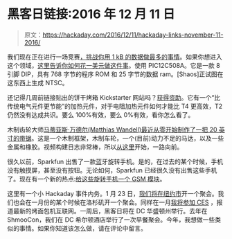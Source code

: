 # 黑客日链接:2016 年 12 月 11 日

> 原文：<https://hackaday.com/2016/12/11/hackaday-links-november-11-2016/>

我们现在正在进行一场竞赛[，挑战你用 1 kB 的数据做最多的事情](https://hackaday.io/contest/18215-the-1kb-challenge)。如果你想进入这个领域，[这里告诉你如何花一美元做这件事](https://hackaday.io/project/18857-1-entry-to-1kb-challenge)。使用 PIC12C508A。它是一款 8 引脚 DIP，具有 768 字节的程序 ROM 和 25 字节的数据 ram。[Shaos]正试图在这东西上生成 NTSC。

还记得几周前链接贴出的饼干烤箱 Kickstarter 网站吗？[获得资助](https://www.kickstarter.com/projects/1503077171/chip-smart-cookie-ovenfresh-cookies-in-under-10-mi)。它有一个“比传统电气元件更节能”的加热元件，对于电阻加热元件如何才能比 T4 更高效，T2 仍然没有达成共识。要么 100%有效，要么 0%有效，看你怎么看了。

木制齿轮大师[马蒂亚斯·万德尔(Matthias Wandell)最近从零开始制作了一把 20 英寸的带锯](http://woodgears.ca/big_bandsaw/)。这是一个木制框架，木制车轮，一个(目前)动力不足的马达，以及一些金属和橡胶。视频构建日志非常棒，所以[从这里](https://www.youtube.com/watch?v=zBn5uyRd95o)开始，一路向前。

很久以前，Sparkfun 出售了一款蓝牙旋转手机。是的，在过去的某个时候，手机没有触摸屏，甚至没有按钮。无论如何，Sparkfun 已经很久没有出售这些手机了。现在有一个新的热点:[给这些旋转手机一个 GSM 模块](https://hackaday.io/project/18871-cellular-conversion-of-vintage-rotary-phone)。

这里有一个小 Hackaday 事件内务。1 月 23 日，[我们将在纽约市](https://www.meetup.com/MakeIt-NYC/events/235998203/)开一个聚会。我们也会在一月份的某个时候在洛杉矶开一个聚会。同样在一月[我将参加 CES](https://www.ces.tech/) ，报道最新的烤面包机互联网。一周后，黑客日将在 DC 华盛顿州举行。去年在 ShmooCon，我们在 DC 希尔顿酒店举行了一次早餐聚会。今年，我想做一些类似的事情。如果你知道该怎么做，请在评论中留言。